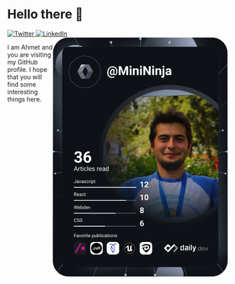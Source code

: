 # Hello there 👋

<div align="left">
  <a href="https://twitter.com/omBratteng">
    <img
      src="https://img.shields.io/twitter/follow/omBratteng?label=Twitter&logo=twitter&style=flat-square&color=1da1f2&logoColor=ffffff"
      alt="Twitter"
    />
  </a>
  <a href="https://www.linkedin.com/in/ombratteng/">
    <img
      src="https://img.shields.io/static/v1?logo=linkedin&style=flat-square&color=0072b1&label=LinkedIn"
      alt="LinkedIn"
    />
  </a>
  <a href="https://app.daily.dev/MiniNinja" target="_blank">
    <img 
      src="https://github.com/ahmet-ustun/ahmet-ustun/blob/main/devcard.svg" 
      width="400"
      align="right"
      alt="Ahmet Ustun's Dev Card"
     />
  </a>
</div>

I am Ahmet and you are visiting my GitHub profile. I hope that you will find some interesting things here.

